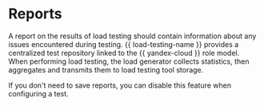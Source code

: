 # Reports

A report on the results of load testing should contain information about any issues encountered during testing. {{ load-testing-name }} provides a centralized test repository linked to the {{ yandex-cloud }} role model. When performing load testing, the load generator collects statistics, then aggregates and transmits them to load testing tool storage.

If you don't need to save reports, you can disable this feature when configuring a test.